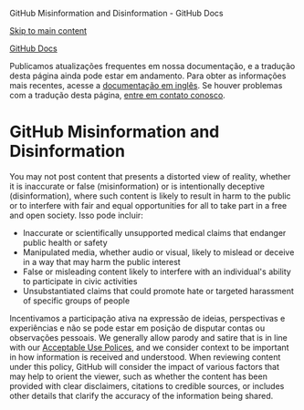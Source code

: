 GitHub Misinformation and Disinformation - GitHub Docs

[Skip to main content](#main-content)

[](/pt)[GitHub Docs](/pt)

Publicamos atualizações frequentes em nossa documentação, e a tradução desta página ainda pode estar em andamento. Para obter as informações mais recentes, acesse a [documentação em inglês](/en). Se houver problemas com a tradução desta página, [entre em contato conosco](https://github.com/contact?form[subject]=translation%20issue%20on%20docs.github.com&form[comments]=).

GitHub Misinformation and Disinformation
==========

You may not post content that presents a distorted view of reality, whether it is inaccurate or false (misinformation) or is intentionally deceptive (disinformation), where such content is likely to result in harm to the public or to interfere with fair and equal opportunities for all to take part in a free and open society. Isso pode incluir:

* Inaccurate or scientifically unsupported medical claims that endanger public health or safety
* Manipulated media, whether audio or visual, likely to mislead or deceive in a way that may harm the public interest
* False or misleading content likely to interfere with an individual's ability to participate in civic activities
* Unsubstantiated claims that could promote hate or targeted harassment of specific groups of people

Incentivamos a participação ativa na expressão de ideias, perspectivas e experiências e não se pode estar em posição de disputar contas ou observações pessoais. We generally allow parody and satire that is in line with our [Acceptable Use Polices](/pt/github/site-policy/github-acceptable-use-policies), and we consider context to be important in how information is received and understood. When reviewing content under this policy, GitHub will consider the impact of various factors that may help to orient the viewer, such as whether the content has been provided with clear disclaimers, citations to credible sources, or includes other details that clarify the accuracy of the information being shared.
